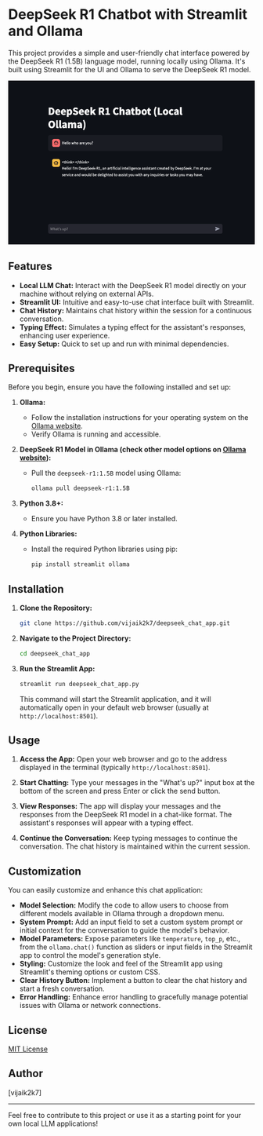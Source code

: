 # DeepSeek R1 Chatbot with Streamlit and Ollama

This project provides a simple and user-friendly chat interface powered by the DeepSeek R1 (1.5B) language model, running locally using Ollama. It's built using Streamlit for the UI and Ollama to serve the DeepSeek R1 model.

![Streamlit Chat App Screenshot](https://github.com/vijaik2k7/deepseek_chat_app/blob/main/screenshot_deepseek_ui.png) <!-- Replace with a screenshot if you have one -->

## Features

*   **Local LLM Chat:**  Interact with the DeepSeek R1 model directly on your machine without relying on external APIs.
*   **Streamlit UI:**  Intuitive and easy-to-use chat interface built with Streamlit.
*   **Chat History:**  Maintains chat history within the session for a continuous conversation.
*   **Typing Effect:**  Simulates a typing effect for the assistant's responses, enhancing user experience.
*   **Easy Setup:**  Quick to set up and run with minimal dependencies.

## Prerequisites

Before you begin, ensure you have the following installed and set up:

1.  **Ollama:**
    *   Follow the installation instructions for your operating system on the [Ollama website](https://ollama.com/).
    *   Verify Ollama is running and accessible.

2.  **DeepSeek R1 Model in Ollama (check other model options on [Ollama website]((https://ollama.com/library/deepseek-r1))):**
    *   Pull the `deepseek-r1:1.5B` model using Ollama:
        ```bash
        ollama pull deepseek-r1:1.5B
        ```

3.  **Python 3.8+:**
    *   Ensure you have Python 3.8 or later installed.

4.  **Python Libraries:**
    *   Install the required Python libraries using pip:
        ```bash
        pip install streamlit ollama
        ```

## Installation

1.  **Clone the Repository:**
    ```bash
    git clone https://github.com/vijaik2k7/deepseek_chat_app.git
    ```

2.  **Navigate to the Project Directory:**
    ```bash
    cd deepseek_chat_app
    ```

3.  **Run the Streamlit App:**
    ```bash
    streamlit run deepseek_chat_app.py
    ```

    This command will start the Streamlit application, and it will automatically open in your default web browser (usually at `http://localhost:8501`).

## Usage

1.  **Access the App:** Open your web browser and go to the address displayed in the terminal (typically `http://localhost:8501`).

2.  **Start Chatting:**  Type your messages in the "What's up?" input box at the bottom of the screen and press Enter or click the send button.

3.  **View Responses:** The app will display your messages and the responses from the DeepSeek R1 model in a chat-like format. The assistant's responses will appear with a typing effect.

4.  **Continue the Conversation:**  Keep typing messages to continue the conversation. The chat history is maintained within the current session.

## Customization

You can easily customize and enhance this chat application:

*   **Model Selection:** Modify the code to allow users to choose from different models available in Ollama through a dropdown menu.
*   **System Prompt:**  Add an input field to set a custom system prompt or initial context for the conversation to guide the model's behavior.
*   **Model Parameters:** Expose parameters like `temperature`, `top_p`, etc., from the `ollama.chat()` function as sliders or input fields in the Streamlit app to control the model's generation style.
*   **Styling:**  Customize the look and feel of the Streamlit app using Streamlit's theming options or custom CSS.
*   **Clear History Button:** Implement a button to clear the chat history and start a fresh conversation.
*   **Error Handling:**  Enhance error handling to gracefully manage potential issues with Ollama or network connections.

## License

[MIT License](LICENSE)  

## Author

[vijaik2k7]

---

Feel free to contribute to this project or use it as a starting point for your own local LLM applications!
